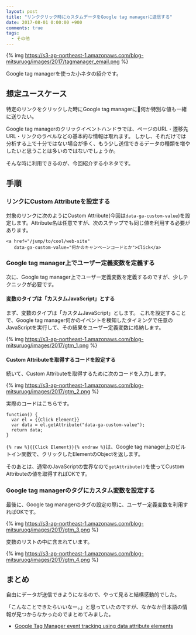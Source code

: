 ```yaml
---
layout: post
title: "リンククリック時にカスタムデータをGoogle tag managerに送信する"
date: 2017-08-01 0:00:00 +900
comments: true
tags:
  - その他
---
```


{% img https://s3-ap-northeast-1.amazonaws.com/blog-mitsuruog/images/2017/tagmanager_email.png %}

Google tag managerを使った小ネタの紹介です。

<!-- more -->

## 想定ユースケース

特定のリンクをクリックした時にGoogle tag managerに何か特別な値も一緒に送りたい。

Google tag managerのクリックイベントハンドラでは、ページのURL・遷移先URL・リンクのラベルなどの基本的な情報は取れます。
しかし、それだけでは分析する上で十分ではない場合が多く、もう少し送信できるデータの種類を増やしたいと思うことは多いのではないでしょうか。

そんな時に利用できるのが、今回紹介する小ネタです。

## 手順

### リンクにCustom Attributeを設定する

対象のリンクに次のようにCustom Attribute(今回は`data-ga-custom-value`)を設定します。Attribute名は任意ですが、次のステップでも同じ値を利用する必要があります。

```
<a href="/jump/to/cool/web-site"
   data-ga-custom-value="何かのキャンペーンコードとか">Click</a>
```

### Google tag manager上でユーザー定義変数を定義する

次に、Google tag manager上でユーザー定義変数を定義するのですが、少しテクニックが必要です。

#### 変数のタイプは「カスタムJavaScript」とする

まず、変数のタイプは「カスタムJavaScript」とします。
これを設定することで、Google tag manager何かのイベントを検知したタイミングで任意のJavaScriptを実行して、その結果をユーザー定義変数に格納します。

{% img https://s3-ap-northeast-1.amazonaws.com/blog-mitsuruog/images/2017/gtm_1.png %}

#### Custom Attributeを取得するコードを設定する

続いて、Custom Attributeを取得するために次のコードを入力します。

{% img https://s3-ap-northeast-1.amazonaws.com/blog-mitsuruog/images/2017/gtm_2.png %}

実際のコードはこちらです。

```
function() {
  var el = {{Click Element}}
  var data = el.getAttribute("data-ga-custom-value");
  return data;
}
```

`{% raw %}{{Click Element}}{% endraw %}`は、Google tag manager上のビルトイン関数で、クリックしたElementのObjectを返します。

そのあとは、通常のJavaScriptの世界なので`getAttribute()`を使ってCustom Attributeの値を取得すればOKです。


### Google tag managerのタグにカスタム変数を設定する

最後に、Google tag managerのタグの設定の際に、ユーザー定義変数を利用すればOKです。

{% img https://s3-ap-northeast-1.amazonaws.com/blog-mitsuruog/images/2017/gtm_3.png %}

変数のリストの中に含まれています。

{% img https://s3-ap-northeast-1.amazonaws.com/blog-mitsuruog/images/2017/gtm_4.png %}

## まとめ

自由にデータが送信できようになるので、やって見ると結構感動的でした。

「こんなことできたらいいなー。」と思っていたのですが、なかなか日本語の情報が見つからなかったのでまとめてみました。

- [Google Tag Manager event tracking using data attribute elements](https://www.thyngster.com/google-tag-manager-event-tracking-using-data-attribute-elements/)
